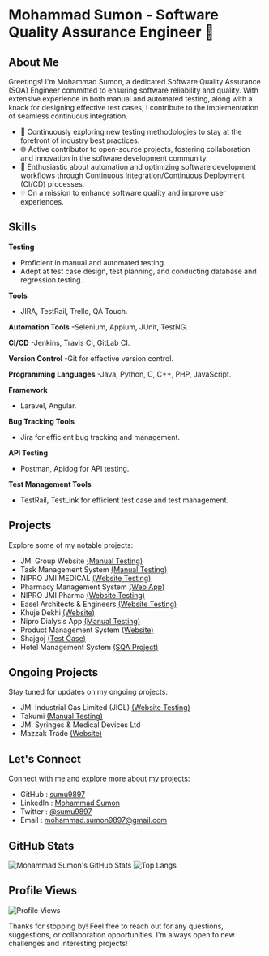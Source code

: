 # Mohammad Sumon - Software Quality Assurance Engineer 👋

## About Me

Greetings! I'm Mohammad Sumon, a dedicated Software Quality Assurance (SQA) Engineer committed to ensuring software reliability and quality. With extensive experience in both manual and automated testing, along with a knack for designing effective test cases, I contribute to the implementation of seamless continuous integration.

- 🔬 Continuously exploring new testing methodologies to stay at the forefront of industry best practices.
- 🌐 Active contributor to open-source projects, fostering collaboration and innovation in the software development community.
- 🚀 Enthusiastic about automation and optimizing software development workflows through Continuous Integration/Continuous Deployment (CI/CD) processes.
- 💡 On a mission to enhance software quality and improve user experiences.

## Skills

**Testing**
- Proficient in manual and automated testing.
- Adept at test case design, test planning, and conducting database and regression testing.

**Tools**
- JIRA, TestRail, Trello, QA Touch.
  
**Automation Tools**
  -Selenium, Appium, JUnit, TestNG.
  
**CI/CD**
  -Jenkins, Travis CI, GitLab CI.
  
**Version Control**
  -Git for effective version control.
  
**Programming Languages**
  -Java, Python, C, C++, PHP, JavaScript.
  
**Framework**
- Laravel, Angular.
  
**Bug Tracking Tools**
- Jira for efficient bug tracking and management.
  
**API Testing**
- Postman, Apidog for API testing.
  
**Test Management Tools**
- TestRail, TestLink for efficient test case and test management.


## Projects
Explore some of my notable projects:

- JMI Group Website [(Manual Testing)](https://github.com/sumu9897/JMI-Group-Test)
- Task Management System [(Manual Testing)](https://github.com/sumu9897/Task-Management)
- NIPRO JMI MEDICAL [(Website Testing)](https://github.com/sumu9897/NIPRO-JMI-MEDICAL)
- Pharmacy Management System [(Web App)](https://github.com/sumu9897/Pharmacy-M-S)
- NIPRO JMI Pharma [(Website Testing)](https://github.com/sumu9897/NIPRO-JMI-Pharma)
- Easel Architects & Engineers [(Website Testing)](https://github.com/sumu9897/Easel-Architects)
- Khuje Dekhi [(Website)](https://khujedekhi.com/)
- Nipro Dialysis App [(Manual Testing)](https://github.com/sumu9897/Nipro-Dialysis-App)
- Product Management System [(Website)](https://github.com/sumu9897/Product-Management-System)
- Shajgoj [(Test Case)](https://github.com/sumu9897/Test-Case/tree/main/Shajgoj)
- Hotel Management System [(SQA Project)](https://github.com/sumu9897/S-Q-T)
  
## Ongoing Projects
Stay tuned for updates on my ongoing projects:
- JMI Industrial Gas Limited (JIGL) [(Website Testing)](https://github.com/sumu9897/JMI-Gas)
- Takumi [(Manual Testing)](https://github.com/sumu9897/Takumi)
- JMI Syringes & Medical Devices Ltd
- Mazzak Trade [(Website)](https://github.com/sumu9897/Mazzak-Trade-Website)
  

## Let's Connect

Connect with me and explore more about my projects:
- GitHub : [sumu9897](https://github.com/sumu9897)
- LinkedIn : [Mohammad Sumon](https://www.linkedin.com/in/md-sumon9897/)
- Twitter : [@sumu9897](https://twitter.com/sumu9897)
- Email : mohammad.sumon9897@gmail.com

## GitHub Stats

![Mohammad Sumon's GitHub Stats](https://github-readme-stats.vercel.app/api?username=sumu9897&show_icons=true&count_private=true&hide=contribs)
![Top Langs](https://github-readme-stats.vercel.app/api/top-langs/?username=sumu9897&layout=compact)

## Profile Views

![Profile Views](https://komarev.com/ghpvc/?username=sumu9897&color=brightgreen)




Thanks for stopping by! Feel free to reach out for any questions, suggestions, or collaboration opportunities. I'm always open to new challenges and interesting projects!





